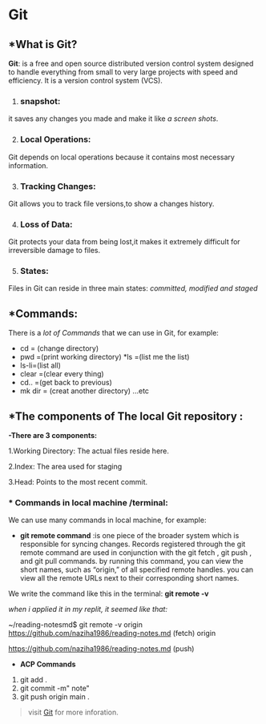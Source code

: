 # Git
## *What is Git?


**Git**: is a free and open source distributed version control system designed to handle everything from small to very large projects with speed and efficiency.
It is a version control system (VCS).

1. ### snapshot:
 it saves any changes you made and make it like *a screen shots*.

2. ### Local Operations:
Git depends on local operations because it contains most necessary information.

3. ### Tracking Changes:
Git allows you to track file versions,to show a changes history.

4. ### Loss of Data:
Git protects your data from being lost,it makes it extremely difficult for irreversible damage to files.

5. ### States:
Files in Git can reside in three main states: _*committed, modified and staged*_

## *Commands:

There is a *lot of Commands* that we can use in Git, for example:
* cd = (change directory)
* pwd =(print working directory)
*ls =(list me the list)
* ls-li=(list all)
* clear =(clear every thing)
* cd.. =(get back to previous)
* mk dir = (creat another directory) ...etc

## *The components of The local Git repository :
**-There are 3 components:**

1.Working Directory: The actual files reside here.

2.Index: The area used for staging

3.Head: Points to the most recent commit.


### * Commands in local machine /terminal:
We can use many commands in local machine, for example:

* **git remote command** :is one piece of the broader system which is responsible for syncing changes. Records registered through the git remote command are used in conjunction with the git fetch , git push , and git pull commands. by running this command, you can view the short names, such as “origin,” of all specified remote handles.
you can view all the remote URLs next to their corresponding short names.

 We write the command like this in the terminal:  **git remote -v**

*when i applied it in my replit, it seemed like that:*


~/reading-notesmd$ git remote -v
origin   https://github.com/naziha1986/reading-notes.md (fetch)
origin  

https://github.com/naziha1986/reading-notes.md (push)

* **ACP Commands**

1. git  add .
2. git commit -m" note" 
3.  git push origin main .

>visit [Git](https://blog.udemy.com/git-tutorial-a-comprehensive-guide/) for more inforation.